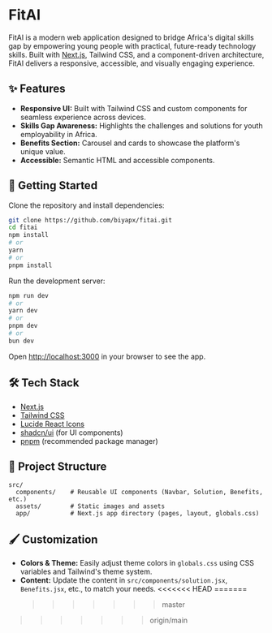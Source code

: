 # FitAI

FitAI is a modern web application designed to bridge Africa's digital skills gap by empowering young people with practical, future-ready technology skills. Built with [Next.js](https://nextjs.org), Tailwind CSS, and a component-driven architecture, FitAI delivers a responsive, accessible, and visually engaging experience.

## ✨ Features

- **Responsive UI:** Built with Tailwind CSS and custom components for seamless experience across devices.
- **Skills Gap Awareness:** Highlights the challenges and solutions for youth employability in Africa.
- **Benefits Section:** Carousel and cards to showcase the platform's unique value.
- **Accessible:** Semantic HTML and accessible components.

## 🚀 Getting Started

Clone the repository and install dependencies:

```bash
git clone https://github.com/biyapx/fitai.git
cd fitai
npm install
# or
yarn
# or
pnpm install
```

Run the development server:

```bash
npm run dev
# or
yarn dev
# or
pnpm dev
# or
bun dev
```

Open [http://localhost:3000](http://localhost:3000) in your browser to see the app.

## 🛠️ Tech Stack

- [Next.js](https://nextjs.org/)
- [Tailwind CSS](https://tailwindcss.com/)
- [Lucide React Icons](https://lucide.dev/)
- [shadcn/ui](https://ui.shadcn.com/) (for UI components)
- [pnpm](https://pnpm.io/) (recommended package manager)

## 📁 Project Structure

```
src/
  components/    # Reusable UI components (Navbar, Solution, Benefits, etc.)
  assets/        # Static images and assets
  app/           # Next.js app directory (pages, layout, globals.css)
```

## 🖌️ Customization

- **Colors & Theme:** Easily adjust theme colors in `globals.css` using CSS variables and Tailwind's theme system.
- **Content:** Update the content in `src/components/solution.jsx`, `Benefits.jsx`, etc., to match your needs.
<<<<<<< HEAD
=======
  > > > > > > > master
>>>>>>> origin/main
